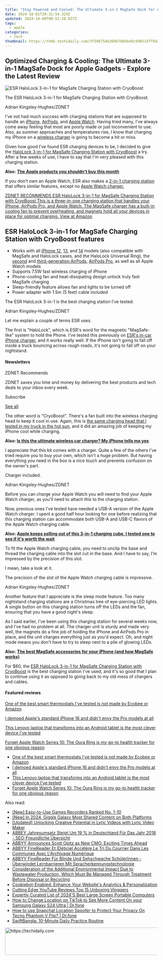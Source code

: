 ```yaml
---
title: "Stay Powered and Cooled: The Ultimate 3-in-1 MagSafe Dock for All Your Apple Gadgets - Explore on ZDNET"
date: 2024-10-01T20:31:54.329Z
updated: 2024-10-09T00:52:20.837Z
tags:
  - apple
categories:
  - tech
thumbnail: https://thmb.techidaily.com/3f596754b304b70bbb49c94051d7f942eb048636fc50a63ae9e11d57d284605d.jpg
---
```


## Optimized Charging & Cooling: The Ultimate 3-in-1 MagSafe Dock for Apple Gadgets - Explore the Latest Review

![ESR HaloLock 3-in-1 for MagSafe Charging Station with CryoBoost](https://www.zdnet.com/a/img/resize/fa3289300cecf6fec491cf43bc9b7dd15dca68ac/2023/05/15/92bda21b-06ed-4bd2-99d5-3320de4f98e1/img-3633.jpg?auto=webp&width=1280)

The ESR HaloLock 3-in-1 for MagSafe Charging Station with CryoBoost.

Adrian Kingsley-Hughes/ZDNET

I've not had much success with charging stations that are supposed to handle an [iPhone](https://www.zdnet.com/article/best-iphone/), [AirPods](https://www.zdnet.com/article/best-airpods/), and [Apple Watch](https://www.zdnet.com/article/best-apple-watch/). Having tried many, I've always come away feeling that most are poorly made or just inconvenient to use. Also, as summer approaches and temperatures rise, I know that charging my iPhone on a [wireless charger](https://www.zdnet.com/article/best-wireless-charger/) is going to become a hit or miss.  

Given how good I've found ESR charging devices to be, I decided to give the [HaloLock 3-in-1 for MagSafe Charging Station with CryoBoost](https://buy.geni.us/Proxy.ashx?TSID=368250&GR%5FURL=https%3A%2F%2Fwww.amazon.com%2FESR-HaloLock-CryoBoost-Compatible-Phone-Cooling%2Fdp%2FB09Y5QX2CD%2F%3Ftag%3Dzd-buy-button-20%26ascsubtag%3D%5F%5FCOM%5FCLICK%5FID%5F%5F%7Cddb883e2-e80e-4b2d-a07c-118da332f3dc%7Cdtp&dtb=1) a try. After a few weeks of use, I have to say that I'm very pleased with this charging station. 

**Also:** [**The Apple products you shouldn't buy this month**](https://www.zdnet.com/article/the-apple-products-you-shouldnt-buy-this-month/) 

If you don't own an Apple Watch, ESR also makes a [2-in-1 charging station](https://buy.geni.us/Proxy.ashx?TSID=368250&GR%5FURL=https%3A%2F%2Fwww.amazon.com%2Fdp%2FB09T9DWNGW%3Ftag%3Dzd-buy-button-20%26ascsubtag%3D%5F%5FCOM%5FCLICK%5FID%5F%5F%7Cddb883e2-e80e-4b2d-a07c-118da332f3dc%7Cdtp&dtb=1) that offers similar features, except no [Apple Watch charger.](https://www.zdnet.com/article/get-a-pocket-sized-apple-watch-charger-you-can-take-anywhere-for-just-20/)

[ZDNET RECOMMENDS ESR HaloLock 3-in-1 for MagSafe Charging Station with CryoBoost This is a three-in-one charging station that handles your iPhone, AirPods Pro, and Apple Watch. The MagSafe charger has a built-in cooling fan to prevent overheating, and magnets hold all your devices in place for optimal charging. View at Amazon](https://buy.geni.us/Proxy.ashx?TSID=368250&GR%5FURL=https%3A%2F%2Fwww.amazon.com%2FESR-HaloLock-CryoBoost-Compatible-Phone-Cooling%2Fdp%2FB09Y5QX2CD%2F%3Ftag%3Dzd-buy-button-20%26ascsubtag%3D%5F%5FCOM%5FCLICK%5FID%5F%5F%7Cddb883e2-e80e-4b2d-a07c-118da332f3dc%7Cdtp&dtb=1)

##  ESR HaloLock 3-in-1 for MagSafe Charging Station with CryoBoost features

* Works with all [iPhone 12](https://apple.sjv.io/c/159047/435031/7613?&sharedid=zdnet&partnerpropertyid=1980086&u=https%3A%2F%2Fwww.apple.com%2Fshop%2Fbuy-iphone%2Fiphone-12&subId1=zd-%5F%5FCOM%5FCLICK%5FID%5F%5F-dtp), [13](https://apple.sjv.io/c/159047/435031/7613?&sharedid=zdnet&partnerpropertyid=1980086&u=https%3A%2F%2Fwww.apple.com%2Fshop%2Fbuy-iphone%2Fiphone-13&subId1=zd-%5F%5FCOM%5FCLICK%5FID%5F%5F-dtp), and [14](https://apple.sjv.io/c/159047/435031/7613?&sharedid=zdnet&partnerpropertyid=1980086&u=https%3A%2F%2Fwww.apple.com%2Fshop%2Fbuy-iphone%2Fiphone-14&subId1=zd-%5F%5FCOM%5FCLICK%5FID%5F%5F-dtp) models (also compatible with MagSafe and HaloLock cases, and the HaloLock Universal Ring), the [second](https://www.zdnet.com/product/apple-airpods-2019/) and [third-generation AirPods](https://www.zdnet.com/article/apple-airpods-3rd-generation-review/), [AirPods Pro](https://www.zdnet.com/article/apple-airpods-pro-2nd-gen-6-tips-and-tricks-to-get-the-most-out-of-apples-newest-wireless-earbuds/), as well as all Apple Watch models
* Supports 7.5W fast wireless charging of iPhone
* Phone-cooling fan and heat-dissipating design unlock truly fast MagSafe charging
* Sleep-friendly feature allows fan and lights to be turned off
* Power adapter with 1.5m (5 feet) cable included

The ESR HaloLock 3-in-1 is the best charging station I've tested.

Adrian Kingsley-Hughes/ZDNET

Let me explain a couple of terms ESR uses. 

The first is "HaloLock", which is ESR's word for the magnetic "MagSafe-like" system to hold the Phone. I've tested this previously on [ESR's in-car iPhone charger](https://www.zdnet.com/home-and-office/is-this-the-ultimate-wireless-car-charger-my-iphone-tells-me-yes/), and it works really well. If the iPhone isn't going to fall off inside a truck bouncing across rough roads, it's not going to fall off on your nightstand. 

#### Newsletters

ZDNET Recommends

ZDNET saves you time and money by delivering the best products and tech deals to your inbox every week.

 Subscribe

[See all](https://www.zdnet.com/newsletters/)

The other word is "CryoBoost". There's a fan built into the wireless charging head to keep it cool in use. Again, this is [the same charging head that I tested in my truck in the hot sun](https://www.zdnet.com/home-and-office/is-this-the-ultimate-wireless-car-charger-my-iphone-tells-me-yes/), and it did an amazing job of keeping my iPhone cool while charging. 

**Also: [Is this the ultimate wireless car charger? My iPhone tells me yes](https://www.zdnet.com/home-and-office/is-this-the-ultimate-wireless-car-charger-my-iphone-tells-me-yes/)**

I appreciate that this kit comes with a charger. Quite a few of the others I've tried require you to buy your own, which isn't a huge problem. But having everything you need in the box is a nice touch and prevents confusion on the owner's part. 

Charger included.

Adrian Kingsley-Hughes/ZDNET

Before you can charge your Apple Watch you will need to find your Apple Watch charger, as you'll need to attach this to the charging station. 

Now, previous ones I've tested have needed a USB-A version of the Apple Watch charger. I spent a good half hour looking for one before realizing that this charging station can accommodate both USB-A and USB-C flavors of the Apple Watch charging cable. 

**Also:** [**Apple keeps selling out of this 3-in-1 charging cube. I tested one to see if it's worth the wait**](https://www.zdnet.com/article/apple-keeps-selling-out-of-this-3-in-1-charging-cube-i-tested-one-to-see-if-its-worth-the-wait/) 

To fit the Apple Watch charging cable, you need to unclip the base and thread the charging cable into the slot cut in the base. And I have to say, I'm impressed by the precision of this slot. 

I mean, take a look at it. 

The precision of the slot of the Apple Watch charging cable is impressive.

Adrian Kingsley-Hughes/ZDNET

Another feature that I appreciate is the sleep mode feature. Too many nightstand charging stations are a Christmas tree of eye-piercing LED lights. A single button on this charging station turns off the LEDs and the fan, ensuring that you have a good night's sleep. 

As I said earlier, I've been using this charging station for several weeks now, and I've had no problem at all. The charger unit is sturdy and made very well, the magnets do a fine job of holding the iPhone and AirPods Pro in place, and the unit charges everything just as you'd expect. Oh, and night mode means you don't have to try to sleep next to a pile of glowing LEDs. 

**Also:** [**The best MagSafe accessories for your iPhone (and how MagSafe works)**](https://www.zdnet.com/article/best-magsafe-accessory/)

For $60, the [ESR HaloLock 3-in-1 for MagSafe Charging Station with CryoBoost](https://buy.geni.us/Proxy.ashx?TSID=368250&GR%5FURL=https%3A%2F%2Fwww.amazon.com%2FESR-HaloLock-CryoBoost-Compatible-Phone-Cooling%2Fdp%2FB09Y5QX2CD%3Ftag%3Dzd-buy-button-20%26ascsubtag%3D%5F%5FCOM%5FCLICK%5FID%5F%5F%7Cddb883e2-e80e-4b2d-a07c-118da332f3dc%7Cdtp&dtb=1) is the best charging station I've used, and it's so good that I plan to continue using it as opposed to going back to my old mess of chargers and cables. 

#### Featured reviews

[One of the best smart thermostats I've tested is not made by Ecobee or Amazon](https://www.zdnet.com/article/one-of-the-best-smart-thermostats-ive-tested-is-not-made-by-ecobee-or-amazon/ "One of the best smart thermostats I've tested is not made by Ecobee or Amazon")

[I demoed Apple's standard iPhone 16 and didn't envy the Pro models at all](https://www.zdnet.com/article/why-im-recommending-the-standard-iphone-16-over-the-pro-this-year-and-im-not-alone/ "I demoed Apple's standard iPhone 16 and didn't envy the Pro models at all")

[This Lenovo laptop that transforms into an Android tablet is the most clever device I've tested](https://www.zdnet.com/article/i-tested-lenovos-windows-laptop-that-doubles-as-an-android-tablet-and-it-has-so-much-potential/ "This Lenovo laptop that transforms into an Android tablet is the most clever device I've tested")

[Forget Apple Watch Series 10: The Oura Ring is my go-to health tracker for one obvious reason](https://www.zdnet.com/article/forget-apple-watch-series-10-the-oura-ring-is-my-go-to-health-tracker-for-one-obvious-reason/ "Forget Apple Watch Series 10: The Oura Ring is my go-to health tracker for one obvious reason")

* [One of the best smart thermostats I've tested is not made by Ecobee or Amazon](https://www.zdnet.com/article/one-of-the-best-smart-thermostats-ive-tested-is-not-made-by-ecobee-or-amazon/ "One of the best smart thermostats I've tested is not made by Ecobee or Amazon")
* [I demoed Apple's standard iPhone 16 and didn't envy the Pro models at all](https://www.zdnet.com/article/why-im-recommending-the-standard-iphone-16-over-the-pro-this-year-and-im-not-alone/ "I demoed Apple's standard iPhone 16 and didn't envy the Pro models at all")
* [This Lenovo laptop that transforms into an Android tablet is the most clever device I've tested](https://www.zdnet.com/article/i-tested-lenovos-windows-laptop-that-doubles-as-an-android-tablet-and-it-has-so-much-potential/ "This Lenovo laptop that transforms into an Android tablet is the most clever device I've tested")
* [Forget Apple Watch Series 10: The Oura Ring is my go-to health tracker for one obvious reason](https://www.zdnet.com/article/forget-apple-watch-series-10-the-oura-ring-is-my-go-to-health-tracker-for-one-obvious-reason/ "Forget Apple Watch Series 10: The Oura Ring is my go-to health tracker for one obvious reason")

<ins class="adsbygoogle"
     style="display:block"
     data-ad-format="autorelaxed"
     data-ad-client="ca-pub-7571918770474297"
     data-ad-slot="1223367746"></ins>

<ins class="adsbygoogle"
     style="display:block"
     data-ad-client="ca-pub-7571918770474297"
     data-ad-slot="8358498916"
     data-ad-format="auto"
     data-full-width-responsive="true"></ins>

<span class="atpl-alsoreadstyle">Also read:</span>
<div><ul>
<li><a href="https://screen-mirroring-recording.techidaily.com/new-easy-to-use-games-recorders-ranked-no-1-10/"><u>[New] Easy-to-Use Games Recorders Ranked No. 1-10</u></a></li>
<li><a href="https://twitter-videos.techidaily.com/new-in-2024-giggle-galaxy-most-shared-content-on-both-platforms/"><u>[New] In 2024, Giggle Galaxy Most Shared Content on Both Platforms</u></a></li>
<li><a href="https://facebook-record-videos.techidaily.com/updated-unlocking-creative-potential-in-lyric-videos-with-lyric-video-maker/"><u>[Updated] Unlocking Creative Potential in Lyric Videos with Lyric Video Maker</u></a></li>
<li><a href="https://some-tips.techidaily.com/abbey-jahresumsatz-steigt-um-19-in-deutschland-fur-das-jahr-2018-seo-freundliche-ubersicht/"><u>ABBEY Jahresumsatz Steigt Um 19 % in Deutschland Für Das Jahr 2018 - SEO-Freundliche Übersicht</u></a></li>
<li><a href="https://some-tips.techidaily.com/abbyy-announces-scott-opitz-as-new-cmo-exciting-times-ahead/"><u>ABBYY Announces Scott Opitz as New CMO: Exciting Times Ahead</u></a></li>
<li><a href="https://some-tips.techidaily.com/abbyy-finereader-et-ideticiel-accelere-le-tri-du-courrier-dans-les-communes-avec-larchivage-numerique/"><u>ABBYY FineReader Et IDéticiel Accélère Le Tri Du Courrier Dans Les Communes Avec L'Archivage Numérique</u></a></li>
<li><a href="https://some-tips.techidaily.com/abbyy-finereader-fur-blinde-und-sehschwache-schulerinnen-uberwindet-lernbarrieren-mit-spracherkennungstechnologie/"><u>ABBYY FineReader Für Blinde Und Sehschwache SchülerInnen - Überwindet Lernbarrieren Mit Spracherkennungstechnologie</u></a></li>
<li><a href="https://win-answers.techidaily.com/consideration-of-the-additional-environmental-impact-due-to-wastewater-production-which-must-be-managed-through-treatment-before-disposal-or-recycling/"><u>Consideration of the Additional Environmental Impact Due to Wastewater Production, Which Must Be Managed Through Treatment Before Disposal or Recycling</u></a></li>
<li><a href="https://some-tips.techidaily.com/1724313333809-cookiebot-enabled-enhance-your-websites-analytics-and-personalization/"><u>Cookiebot-Enabled: Enhance Your Website's Analytics & Personalization</u></a></li>
<li><a href="https://fox-boxes.techidaily.com/cutting-edge-youtube-reviews-top-15-unboxing-vloggers/"><u>Cutting Edge YouTube Reviews Top 15 Unboxing Vloggers</u></a></li>
<li><a href="https://buynow-tips.techidaily.com/expertly-curated-list-of-2024s-best-large-screen-portable-computers/"><u>Expertly Curated List of 2024'S Best Large Screen Portable Computers</u></a></li>
<li><a href="https://location-social.techidaily.com/how-to-change-location-on-tiktok-to-see-more-content-on-your-samsung-galaxy-s24-ultra-drfone-by-drfone-virtual-android/"><u>How to Change Location on TikTok to See More Content On your Samsung Galaxy S24 Ultra | Dr.fone</u></a></li>
<li><a href="https://change-location.techidaily.com/how-to-use-snapchat-location-spoofer-to-protect-your-privacy-on-tecno-phantom-v-flip-drfone-by-drfone-virtual-android/"><u>How to use Snapchat Location Spoofer to Protect Your Privacy On Tecno Phantom V Flip? | Dr.fone</u></a></li>
<li><a href="https://mondly-stories.techidaily.com/swiftbangla-10-minute-daily-practice-routine/"><u>SwiftBangla: 10-Minute Daily Practice Routine</u></a></li>
</ul></div>

<!-- affiliate ads begin -->
<a href="https://appsumo.8odi.net/c/5597632/2105867/7443" target="_top" id="2105867">
  <img src="//a.impactradius-go.com/display-ad/7443-2105867" border="0" alt="https://techidaily.com" width="728" height="90"/>
</a>
<img height="0" width="0" src="https://appsumo.8odi.net/i/5597632/2105867/7443" style="position:absolute;visibility:hidden;" border="0" />
<!-- affiliate ads end -->

